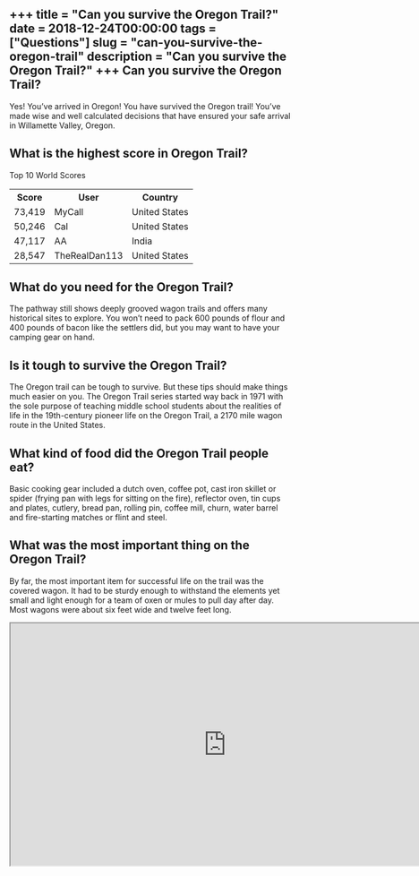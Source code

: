 +++
title = "Can you survive the Oregon Trail?"
date = 2018-12-24T00:00:00
tags = ["Questions"]
slug = "can-you-survive-the-oregon-trail"
description = "Can you survive the Oregon Trail?"
+++
Can you survive the Oregon Trail?
---------------------------------

Yes! You’ve arrived in Oregon! You have survived the Oregon trail! You’ve made wise and well calculated decisions that have ensured your safe arrival in Willamette Valley, Oregon.

What is the highest score in Oregon Trail?
------------------------------------------

Top 10 World Scores

<table><tr><th>Score</th><th>User</th><th>Country</th></tr><tr><td>73,419</td><td>MyCall</td><td>United States</td></tr><tr><td>50,246</td><td>Cal</td><td>United States</td></tr><tr><td>47,117</td><td>AA</td><td>India</td></tr><tr><td>28,547</td><td>TheRealDan113</td><td>United States</td></tr></table>

What do you need for the Oregon Trail?
--------------------------------------

The pathway still shows deeply grooved wagon trails and offers many historical sites to explore. You won’t need to pack 600 pounds of flour and 400 pounds of bacon like the settlers did, but you may want to have your camping gear on hand.

Is it tough to survive the Oregon Trail?
----------------------------------------

The Oregon trail can be tough to survive. But these tips should make things much easier on you. The Oregon Trail series started way back in 1971 with the sole purpose of teaching middle school students about the realities of life in the 19th-century pioneer life on the Oregon Trail, a 2170 mile wagon route in the United States.

What kind of food did the Oregon Trail people eat?
--------------------------------------------------

Basic cooking gear included a dutch oven, coffee pot, cast iron skillet or spider (frying pan with legs for sitting on the fire), reflector oven, tin cups and plates, cutlery, bread pan, rolling pin, coffee mill, churn, water barrel and fire-starting matches or flint and steel.

What was the most important thing on the Oregon Trail?
------------------------------------------------------

By far, the most important item for successful life on the trail was the covered wagon. It had to be sturdy enough to withstand the elements yet small and light enough for a team of oxen or mules to pull day after day. Most wagons were about six feet wide and twelve feet long.

<iframe allow="accelerometer; autoplay; clipboard-write; encrypted-media; gyroscope; picture-in-picture" allowfullscreen="" class="__youtube_prefs__  epyt-is-override  no-lazyload" data-no-lazy="1" data-origheight="433" data-origwidth="770" data-skipgform_ajax_framebjll="" height="433" id="_ytid_27758" loading="lazy" src="https://www.youtube.com/embed/dbjpemcYF7Y?enablejsapi=1&autoplay=0&cc_load_policy=0&cc_lang_pref=&iv_load_policy=1&loop=0&modestbranding=0&rel=1&fs=1&playsinline=0&autohide=2&theme=dark&color=red&controls=1&" title="YouTube player" width="770"></iframe>